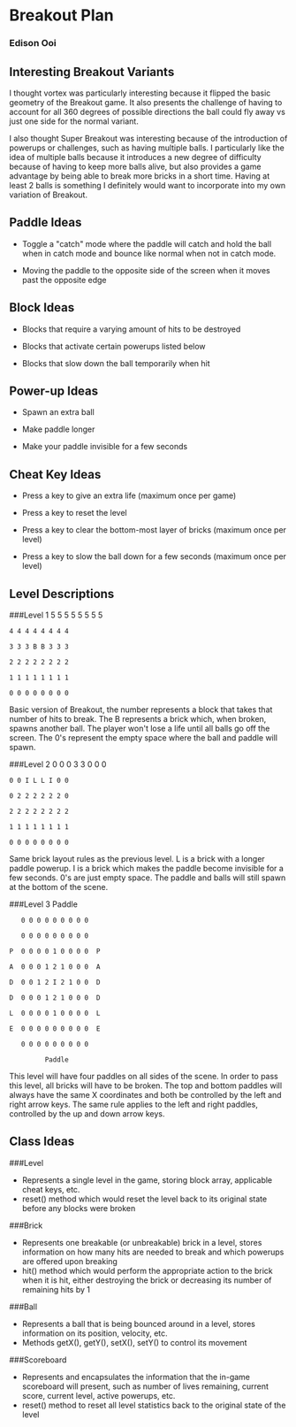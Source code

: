 # Breakout Plan
### Edison Ooi

## Interesting Breakout Variants

I thought vortex was particularly interesting because it flipped the basic
geometry of the Breakout game. It also presents the challenge of having
to account for all 360 degrees of possible directions the ball could fly
away vs just one side for the normal variant.

I also thought Super Breakout was interesting because of the introduction
of powerups or challenges, such as having multiple balls. I particularly
like the idea of multiple balls because it introduces a new degree of
difficulty because of having to keep more balls alive, but also provides
a game advantage by being able to break more bricks in a short time. Having
at least 2 balls is something I definitely would want to incorporate into
my own variation of Breakout.

## Paddle Ideas

 * Toggle a "catch" mode where the paddle will catch and hold the
ball when in catch mode and bounce like normal when not in catch mode.

 * Moving the paddle to the opposite side of the screen when it
moves past the opposite edge


## Block Ideas

 * Blocks that require a varying amount of hits to be destroyed

 * Blocks that activate certain powerups listed below

 * Blocks that slow down the ball temporarily when hit
 
## Power-up Ideas

 * Spawn an extra ball

 * Make paddle longer

 * Make your paddle invisible for a few seconds


## Cheat Key Ideas

 * Press a key to give an extra life (maximum once per game)

 * Press a key to reset the level 

 * Press a key to clear the bottom-most layer of bricks (maximum
once per level)

 * Press a key to slow the ball down for a few seconds (maximum
once per level)


## Level Descriptions

###Level 1
    5 5 5 5 5 5 5 5
    
    4 4 4 4 4 4 4 4
    
    3 3 3 B B 3 3 3
    
    2 2 2 2 2 2 2 2
    
    1 1 1 1 1 1 1 1
    
    0 0 0 0 0 0 0 0 

Basic version of Breakout, the number represents a block that takes
that number of hits to break. The B represents a brick which, when
broken, spawns another ball. The player won't lose a life until
all balls go off the screen. The 0's represent the empty space where the
ball and paddle will spawn.

###Level 2
    0 0 0 3 3 0 0 0
    
    0 0 I L L I 0 0
    
    0 2 2 2 2 2 2 0
    
    2 2 2 2 2 2 2 2
    
    1 1 1 1 1 1 1 1
    
    0 0 0 0 0 0 0 0

Same brick layout rules as the previous level. L is a brick with
a longer paddle powerup. I is a brick which makes the paddle become
invisible for a few seconds. 0's are just empty space. The paddle
and balls will still spawn at the bottom of the scene.

###Level 3
             Paddle
    
       0 0 0 0 0 0 0 0 0 
    
       0 0 0 0 0 0 0 0 0 
    
    P  0 0 0 0 1 0 0 0 0  P
    
    A  0 0 0 1 2 1 0 0 0  A
     
    D  0 0 1 2 I 2 1 0 0  D
    
    D  0 0 0 1 2 1 0 0 0  D
    
    L  0 0 0 0 1 0 0 0 0  L
    
    E  0 0 0 0 0 0 0 0 0  E
    
       0 0 0 0 0 0 0 0 0

             Paddle
This level will have four paddles on all sides of the scene. In
order to pass this level, all bricks will have to be broken. The
top and bottom paddles will always have the same X coordinates and
both be controlled by the left and right arrow keys. The same rule
applies to the left and right paddles, controlled by the up and
down arrow keys.

## Class Ideas

###Level
* Represents a single level in the game, storing block array,
applicable cheat keys, etc.
* reset() method which would reset the level back to its
original state before any blocks were broken

###Brick
* Represents one breakable (or unbreakable) brick in a level,
stores information on how many hits are needed to break and
which powerups are offered upon breaking
* hit() method which would perform the appropriate action to
the brick when it is hit, either destroying the brick or decreasing
its number of remaining hits by 1

###Ball
* Represents a ball that is being bounced around in a level,
stores information on its position, velocity, etc.
* Methods getX(), getY(), setX(), setY() to control its movement

###Scoreboard
* Represents and encapsulates the information that the in-game
scoreboard will present, such as number of lives remaining,
current score, current level, active powerups, etc.
* reset() method to reset all level statistics back to the
original state of the level


